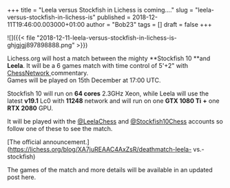 +++
title = "Leela versus Stockfish in Lichess is coming...."
slug = "leela-versus-stockfish-in-lichess-is"
published = 2018-12-11T19:46:00.003000+01:00
author = "Bob23"
tags = []
draft = false
+++

![]({{< file "2018-12-11-leela-versus-stockfish-in-lichess-is-
ghjgjgj897898888.png" >}})

Lichess.org will host a match between the mighty **Stockfish 10 **and
**Leela**. It will be a 6 games match with time control of 5'+2" with
[ChessNetwork ](https://www.twitch.tv/chessnetwork)commentary.  
Games will be played on 15th December at 17:00 UTC.

Stockfish 10 will run on **64 cores** 2.3GHz Xeon, while Leela will use the
latest **v19.1** Lc0 with **11248** network and will run on one **GTX 1080
Ti** **+** one **RTX 2080** GPU.

It will be played with the [@LeelaChess](https://lichess.org/@/LeelaChess) and
[@Stockfish10Chess](https://lichess.org/@/Stockfish10Chess) accounts so follow
one of these to see the match.

[The official
announcement.](https://lichess.org/blog/XA7juREAAC4AxZsR/deathmatch-leela-
vs.-stockfish)

The games of the match and more details will be available in an updated post
here.
